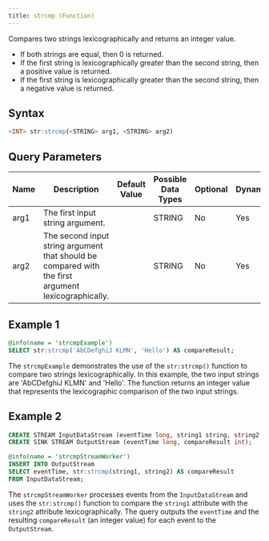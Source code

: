 ```yaml
---
title: strcmp (Function)
---
```


Compares two strings lexicographically and returns an integer value.

- If both strings are equal, then 0 is returned.
- If the first string is lexicographically greater than the second string, then a positive value is returned.
- If the first string is lexicographically greater than the second string, then a negative value is returned.

## Syntax

```sql
<INT> str:strcmp(<STRING> arg1, <STRING> arg2)
```

## Query Parameters

| Name | Description | Default Value | Possible Data Types | Optional | Dynamic |
|------|-------------|---------------|---------------------|----------|---------|
| arg1 | The first input string argument.  |               | STRING | No       | Yes     |
| arg2 | The second input string argument that should be compared with the first argument lexicographically. |               | STRING | No       | Yes     |

## Example 1

```sql
@info(name = 'strcmpExample')
SELECT str:strcmp('AbCDefghiJ KLMN', 'Hello') AS compareResult;
```

The `strcmpExample` demonstrates the use of the `str:strcmp()` function to compare two strings lexicographically. In this example, the two input strings are 'AbCDefghiJ KLMN' and 'Hello'. The function returns an integer value that represents the lexicographic comparison of the two input strings.

## Example 2

```sql
CREATE STREAM InputDataStream (eventTime long, string1 string, string2 string);
CREATE SINK STREAM OutputStream (eventTime long, compareResult int);

@info(name = 'strcmpStreamWorker')
INSERT INTO OutputStream
SELECT eventTime, str:strcmp(string1, string2) AS compareResult
FROM InputDataStream;
```

The `strcmpStreamWorker` processes events from the `InputDataStream` and uses the `str:strcmp()` function to compare the `string1` attribute with the `string2` attribute lexicographically. The query outputs the `eventTime` and the resulting `compareResult` (an integer value) for each event to the `OutputStream`.
